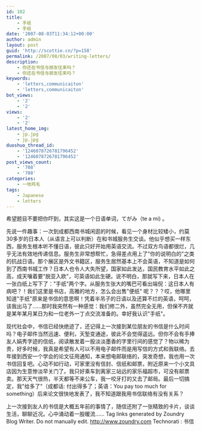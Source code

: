 ```yaml
---
id: 102
title:
    - 手纸
    - 手纸
date: '2007-08-03T11:34:12+00:00'
author: admin
layout: post
guid: 'http://scottie.cn/?p=158'
permalink: /2007/08/03/writing-letters/
description:
    - 你还在书信与朋友往来吗？
    - 你还在书信与朋友往来吗？
keywords:
    - 'letters,communicaiton'
    - 'letters,communicaiton'
bot_views:
    - '2'
    - '2'
views:
    - '2'
    - '2'
latest_home_img:
    - jp.jpg
    - jp.jpg
duoshuo_thread_id:
    - '1246078726781796452'
    - '1246078726781796452'
post_views_count:
    - '708'
    - '708'
categories:
    - 一地鸡毛
tags:
    - Japanese
    - letters
---
```


希望题目不要把你吓到，其实这是一个日语单词，てがみ（te a mi) 。

先说一件趣事：一次到成都西南书城闲逛的时候，看见一个身材比较矮小，约莫30多岁的日本人（从语言上可以判断）在和书城服务生交谈。他似乎想买一样东西，服务生根本听不懂日语，彼此只好开始用英语交流。不过双方鸟语都很烂，几乎无法有效地传递信息。服务生非常想帮忙，急得差点用上了"你的说明白的"之类的抗战日语。那个展区是外文书籍区，服务生居然基本上不会英语，不知道是如何到了西南书城工作？日本人也令人大失所望，国家如此发达，国民教育水平如此之高，成天嚷着要"脱亚入欧"，可英语如此生硬。说不明白，那就写下来，日本人在一张白纸上写下了："手纸"两个字。从服务生张大的嘴巴可看出端倪：这日本人有病吧？！我们这里是书店，高雅的地方，怎么会出售"便纸" 呢？？？哎，他哪里知道"手纸"原来是书信的意思啊！凭着半吊子的日语以及还算不烂的英语，呵呵，该我出马了......那时我突然有一种感觉：我们修二外，虽然完全无用，但保不齐就是某年某月某日为和一位老外一丁点交流准备的。幸好我认识"手纸"。

现代社会中，书信已经快绝迹了，还记得上一次接到某位朋友的书信是什么时间吗？电子邮件当然迅速、便利，天堑变通途，彼此不会觉得遥远。但你不会有手捧友人娟秀字迹的信纸，阅读散发着一股淡淡墨香的字里行间的感觉了？物以稀为贵，好多时候，我真是希望有人可以不用电子邮件而是用写信的方式和我联络。去年接到西安一个学会的论文征用通知，本来想电邮联络的，突发奇想，我也用一次书信回复吧。心动不如行动，可家里没有信封、信纸和邮票，附近原来一个小文具店因为生意惨淡早关门了。我只好乘车到离家三站远的家乐福超市，可没有邮票卖。那天天气很热，半天都等不来公车，我一咬牙打的又去了邮局。最后一切搞定，我"给多了"（成都话: 付出得多了；英语：You pay too much for something）后来论文很快地发表了，我不知道跟我用书信联络有没有关系？

上一次接到友人的书信是大概五年前的事情了，随信还附了一张精致的卡片，谈谈生活，聊聊近况。心中涌动着一股暖流......
 Tag links generated by Zoundry Blog Writer. Do not manually edit. http://www.zoundry.com 
Technorati : 书信